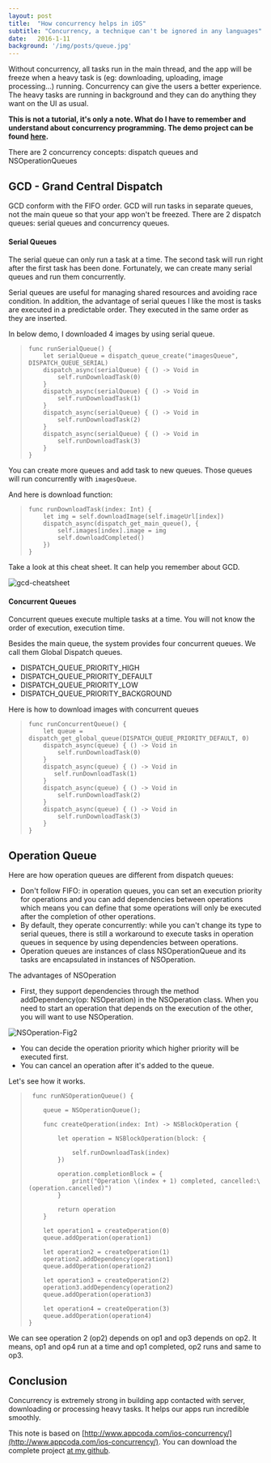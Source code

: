 ```yaml
---
layout: post
title:  "How concurrency helps in iOS"
subtitle: "Concurrency, a technique can't be ignored in any languages"
date:   2016-1-11
background: '/img/posts/queue.jpg'
---
```


Without concurrency, all tasks run in the main thread, and the app will be freeze when a heavy task is (eg: downloading, uploading, image processing...) running. Concurrency can give the users a better experience. The heavy tasks are running in background and they can do anything they want on the UI as usual.

**This is not a tutorial, it's only a note. What do I have to remember and understand about concurrency programming. The demo project can be found [here](https://github.com/nguyentruongky/ConcurrentProgrammingDemo).**

There are 2 concurrency concepts: dispatch queues and NSOperationQueues

## GCD - Grand Central Dispatch

GCD conform with the FIFO order. GCD will run tasks in separate queues, not the main queue so that your app won't be freezed. There are 2 dispatch queues: serial queues and concurrency queues.

#### Serial Queues

The serial queue can only run a task at a time. The second task will run right after the first task has been done. Fortunately, we can create many serial queues and run them concurrently.

Serial queues are useful for managing shared resources and avoiding race condition. In addition, the advantage of serial queues I like the most is tasks are executed in a predictable order. They executed in the same order as they are inserted.

In below demo, I downloaded 4 images by using serial queue.

> ```
> func runSerialQueue() {
>     let serialQueue = dispatch_queue_create("imagesQueue", DISPATCH_QUEUE_SERIAL)
>     dispatch_async(serialQueue) { () -> Void in
>         self.runDownloadTask(0)
>     }
>     dispatch_async(serialQueue) { () -> Void in
>         self.runDownloadTask(1)
>     }
>     dispatch_async(serialQueue) { () -> Void in
>         self.runDownloadTask(2)
>     }
>     dispatch_async(serialQueue) { () -> Void in
>         self.runDownloadTask(3)
>     }
> }
> 
> ```

You can create more queues and add task to new queues. Those queues will run concurrently with `imagesQueue`.

And here is download function:

> ```
> func runDownloadTask(index: Int) {
>     let img = self.downloadImage(self.imageUrl[index])
>     dispatch_async(dispatch_get_main_queue(), {
>         self.images[index].image = img
>         self.downloadCompleted()
>     })
> }
> 
> ```

Take a look at this cheat sheet. It can help you remember about GCD.

![gcd-cheatsheet](https://firebasestorage.googleapis.com/v0/b/blogs-1de93.appspot.com/o/assets%2Fgcd%2Fgcd-cheatsheet.png?alt=media&token=01784ece-24b1-48b7-be8a-073a3c0116bf)

#### Concurrent Queues

Concurrent queues execute multiple tasks at a time. You will not know the order of execution, execution time.

Besides the main queue, the system provides four concurrent queues. We call them Global Dispatch queues.

-   DISPATCH\_QUEUE\_PRIORITY_HIGH
-   DISPATCH\_QUEUE\_PRIORITY_DEFAULT
-   DISPATCH\_QUEUE\_PRIORITY_LOW
-   DISPATCH\_QUEUE\_PRIORITY_BACKGROUND

Here is how to download images with concurrent queues

> ```
> func runConcurrentQueue() {
>     let queue = dispatch_get_global_queue(DISPATCH_QUEUE_PRIORITY_DEFAULT, 0)
>     dispatch_async(queue) { () -> Void in
>         self.runDownloadTask(0)
>     }
>     dispatch_async(queue) { () -> Void in
>        self.runDownloadTask(1)
>     }
>     dispatch_async(queue) { () -> Void in
>         self.runDownloadTask(2)
>     }
>     dispatch_async(queue) { () -> Void in
>         self.runDownloadTask(3)
>     }
> }
> ```

## Operation Queue

Here are how operation queues are different from dispatch queues:

-   Don't follow FIFO: in operation queues, you can set an execution priority for operations and you can add dependencies between operations which means you can define that some operations will only be executed after the completion of other operations.
-   By default, they operate concurrently: while you can't change its type to serial queues, there is still a workaround to execute tasks in operation queues in sequence by using dependencies between operations.
-   Operation queues are instances of class NSOperationQueue and its tasks are encapsulated in instances of NSOperation.

The advantages of NSOperation

-   First, they support dependencies through the method addDependency(op: NSOperation) in the NSOperation class. When you need to start an operation that depends on the execution of the other, you will want to use NSOperation.

![NSOperation-Fig2](https://firebasestorage.googleapis.com/v0/b/blogs-1de93.appspot.com/o/assets%2Fgcd%2Fnsoperation-fig2.png?alt=media&token=102f9633-4ad6-454a-ae30-00fdcda667a3)

-   You can decide the operation priority which higher priority will be executed first.
-   You can cancel an operation after it's added to the queue.

Let's see how it works.

> ```
>  func runNSOperationQueue() {
> 
>     queue = NSOperationQueue();
> 
>     func createOperation(index: Int) -> NSBlockOperation {
> 
>         let operation = NSBlockOperation(block: {
> 
>             self.runDownloadTask(index)
>         })
> 
>         operation.completionBlock = {
>             print("Operation \(index + 1) completed, cancelled:\(operation.cancelled)")
>         }
> 
>         return operation
>     }
> 
>     let operation1 = createOperation(0)
>     queue.addOperation(operation1)
> 
>     let operation2 = createOperation(1)
>     operation2.addDependency(operation1)
>     queue.addOperation(operation2)
> 
>     let operation3 = createOperation(2)
>     operation3.addDependency(operation2)
>     queue.addOperation(operation3)
> 
>     let operation4 = createOperation(3)
>     queue.addOperation(operation4)
> }
> 
> ```

We can see operation 2 (op2) depends on op1 and op3 depends on op2. It means, op1 and op4 run at a time and op1 completed, op2 runs and same to op3.

## Conclusion

Concurrency is extremely strong in building app contacted with server, downloading or processing heavy tasks. It helps our apps run incredible smoothly.

This note is based on [http://www.appcoda.com/ios-concurrency/](http://www.appcoda.com/ios-concurrency/). 
You can download the complete project [at my github](https://github.com/nguyentruongky/ConcurrentProgrammingDemo).